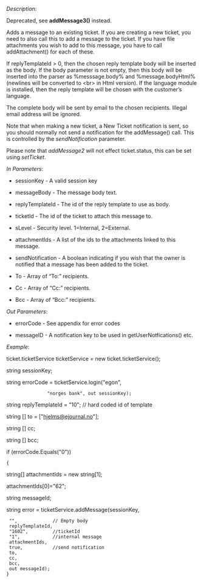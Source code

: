 <properties date="2016-06-24"
SortOrder="142"
/>

*Description*:

Deprecated, see **addMessage3()** instead.

 

Adds a message to an existing ticket. If you are creating a new ticket, you need to also call this to add a message to the ticket. If you have file attachments you wish to add to this message, you have to call addAttachment() for each of these.

 

If replyTemplateId &gt; 0, then the chosen reply template body will be inserted as the body. If the body parameter is not empty, then this body will be inserted into the parser as %messsage.body% and %message.bodyHtml% (newlines will be converted to &lt;br&gt; in Html version). If the language module is installed, then the reply template will be chosen with the customer’s language.

 

The complete body will be sent by email to the chosen recipients. Illegal email address will be ignored.

Note that when making a new ticket, a New Ticket notification is sent, so you should normally not send a notification for the addMessage() call. This is controlled by the *sendNotification* parameter.

 

Please note that *addMessage2* will not effect ticket.status, this can be set using *setTicket*.

           

*In Parameters*:

* sessionKey            - A valid session key

* messageBody        - The message body text.

* replyTemplateId    - The id of the reply template to use as body.

* ticketId     - The id of the ticket to attach this message to.

* sLevel        - Security level. 1=Internal, 2=External.

* attachmentIds       - A list of the ids to the attachments linked to this message.

* sendNotification   - A boolean indicating if you wish that the owner is notified that a message has been added to the ticket.

* To  - Array of  “To:” recipients.

* Cc  - Array of “Cc:” recipients.

* Bcc            - Array of “Bcc:” recipients.

 

*Out Parameters*:

* errorCode  - See appendix for error codes

* messageID            - A notification key to be used in getUserNotfications() etc.

 

*Example*:

ticket.ticketService ticketService = new ticket.ticketService();

 

string sessionKey;

string errorCode = ticketService.login("egon",

                   "norges bank", out sessionKey);

string replyTemplateId = "10"; // hard coded id of template

string \[\] to = \["[hjelms@ejournal.no](mailto:hjelms@ejournal.no)"\];

string \[\] cc;

string \[\] bcc;

 

 

if (errorCode.Equals("0"))

    {

  string\[\] attachmentIds = new string\[1\];

  attachmentIds\[0\]="62";

  string messageId;

  string error = ticketService.addMessage(sessionKey,

     "",             // Empty body
     replyTemplateId,
     "1602",         //ticketId
     "1",            //internal message  
     attachmentIds, 
     true,           //send notification
     to,
     cc,
     bcc,
     out messageId);
    }
